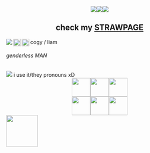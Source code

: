 <div align="center">
  <img src="https://64.media.tumblr.com/deb44beda8263805cc8af453ad97de96/d87b75fc2cb83c36-b0/s100x200/79aa0a748cf1d96a820cde0e5cb7220b8d06ef1e.gifv"><img src="https://64.media.tumblr.com/fbe6bb71c31e335be455901baae3f757/d87b75fc2cb83c36-4c/s100x200/2f6e5f343d204f25aadc1f2cb811de35795af559.pnj"><img src="https://64.media.tumblr.com/f067a35a83212ee773c305ce228914a8/d87b75fc2cb83c36-29/s100x200/075f285b463ab026ba58140e0d782682ed20750f.pnj"></div>
<h2 align="center">
  check my <a href="https://topscars.straw.page/">STRAWPAGE</a> 
</h2>
    <img src="https://64.media.tumblr.com/4b28bf7649037c8ff56be6274383f532/435a5ac68db5c1d4-75/s75x75_c1/2b467cea1ca687777506443458fc5895e7e9abbc.gifv" align="left">
cogy / liam 
    <img src="https://64.media.tumblr.com/bad69f40d471d32a2a95b5c5f78a4775/0d9c08ed8003adc6-2b/s100x200/3360272d8d5ca5b57ab8b90a1d4cd9440961498d.webp"height="20px"align="left">
    <img src="https://64.media.tumblr.com/40743bab3dd332942d1a2c8d09876f08/0a314c1722fc4072-80/s100x200/9ac81656f8dcb1b57b2061a2ddf47d4918f76bee.pnj"align="left"height="20px"> 
<h6>genderless MAN</h6>
    <img src="https://64.media.tumblr.com/a5f28a35ffe77b611f33beb8cdbf3c9b/435a5ac68db5c1d4-0c/s75x75_c1/3fbcd10670e949ecf8ceee754e06b1341733526f.gifv">
i use it/they pronouns xD
    <div align="center">
  <img src="https://64.media.tumblr.com/a39e25c4d37a6eef140d36eb76267842/d34caa10d75e711e-9c/s400x600/7084477ad63d3a035519f60bc3e07fb9c690e724.gifv"height="50px"><img src="https://64.media.tumblr.com/12dc0d1baf9eba53e27023a1fe6719cb/2e9f565248e0973c-a9/s2048x3072/340e7e1775ec8c404a43956584ee169fb6b964d4.jpg"height="50px"><img src="https://64.media.tumblr.com/43833b128fd7031ce597f018a1d35356/d203509bf68b4f5c-bd/s500x750/5c157bfc711069664a7840c5742f87ea8c47634c.gifv"height="50px"></div>
    <div align="center">
  <img src="https://64.media.tumblr.com/a4692c29141bbc41386a6b5fe6863658/d203509bf68b4f5c-87/s400x600/91aa2e8d9c4b625c64109774ae215d8c1d0cb081.gifv" height="50px"><img src="https://64.media.tumblr.com/a93db219c58bc269010044b1d0cc17c3/8e606975e54181a1-43/s500x750/362c019f8ee663b234fec0ea42129b22f1503007.gifv"height="50px"><img src="https://64.media.tumblr.com/396fab2fa7783653638d44fbec6d3ee4/1bf88051f6cd81ed-da/s400x600/758794acad9b2c1846036bd06af0671ba7f1b112.gifv"height="50px">
    </div>
  <img src="https://i.redd.it/txqlj3igv8a91.jpg" height="85px">
